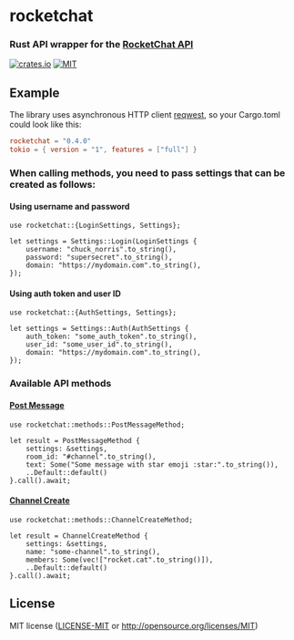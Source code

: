 # rocketchat

### Rust API wrapper for the [RocketChat API](https://docs.rocket.chat/development-docs)

[![crates.io](https://img.shields.io/crates/v/rocketchat.svg)](https://crates.io/crates/rocketchat)
[![MIT](https://img.shields.io/crates/l/rocketchat.svg)](./LICENSE)

## Example

The library uses asynchronous HTTP client [reqwest](https://crates.io/crates/reqwest), so your Cargo.toml could look like this:

```toml
rocketchat = "0.4.0"
tokio = { version = "1", features = ["full"] }
```

### When calling methods, you need to pass settings that can be created as follows:

#### Using username and password

```rust,no_run
use rocketchat::{LoginSettings, Settings};

let settings = Settings::Login(LoginSettings {
    username: "chuck_norris".to_string(),
    password: "supersecret".to_string(),
    domain: "https://mydomain.com".to_string(),
});
```

#### Using auth token and user ID

```rust,no_run
use rocketchat::{AuthSettings, Settings};

let settings = Settings::Auth(AuthSettings {
    auth_token: "some_auth_token".to_string(),
    user_id: "some_user_id".to_string(),
    domain: "https://mydomain.com".to_string(),
});
```

### Available API methods

#### [Post Message](https://developer.rocket.chat/reference/api/rest-api/endpoints/core-endpoints/chat-endpoints/postmessage)

```rust,no_run
use rocketchat::methods::PostMessageMethod;

let result = PostMessageMethod {
    settings: &settings,
    room_id: "#channel".to_string(),
    text: Some("Some message with star emoji :star:".to_string()),
    ..Default::default()
}.call().await;
```

#### [Channel Create](https://developer.rocket.chat/reference/api/rest-api/endpoints/core-endpoints/channels-endpoints/create)

```rust,no_run
use rocketchat::methods::ChannelCreateMethod;

let result = ChannelCreateMethod {
    settings: &settings,
    name: "some-channel".to_string(),
    members: Some(vec!["rocket.cat".to_string()]),
    ..Default::default()
}.call().await;
```

## License

MIT license ([LICENSE-MIT](LICENSE-MIT) or http://opensource.org/licenses/MIT)
